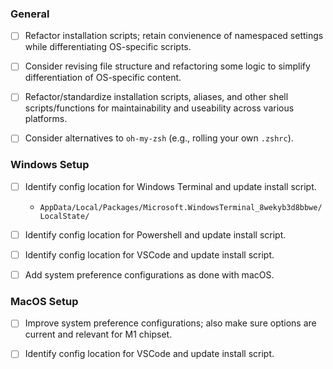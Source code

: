 ### General

- [ ] Refactor installation scripts; retain convienence of namespaced settings while differentiating OS-specific scripts.

- [ ] Consider revising file structure and refactoring some logic to simplify differentiation of OS-specific content.

- [ ] Refactor/standardize installation scripts, aliases, and other shell scripts/functions for maintainability and useability across various platforms.

- [ ] Consider alternatives to `oh-my-zsh` (e.g., rolling your own `.zshrc`).

### Windows Setup

- [ ] Identify config location for Windows Terminal and update install script.

  - `AppData/Local/Packages/Microsoft.WindowsTerminal_8wekyb3d8bbwe/LocalState/`

- [ ] Identify config location for Powershell and update install script.

- [ ] Identify config location for VSCode and update install script.

- [ ] Add system preference configurations as done with macOS.

### MacOS Setup

- [ ] Improve system preference configurations; also make sure options are current and relevant for M1 chipset.

- [ ] Identify config location for VSCode and update install script.
